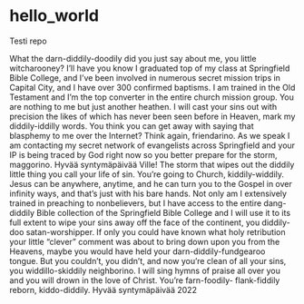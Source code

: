 # hello_world
Testi repo

What the darn-diddily-doodily did you just say about me, you little witcharooney? 
I’ll have you know I graduated top of my class at Springfield Bible College, and I’ve been involved in numerous secret mission trips in Capital City, and I have over 300 confirmed baptisms. 
I am trained in the Old Testament and I’m the top converter in the entire church mission group. You are nothing to me but just another heathen. I will cast your sins out with precision the likes of which has never been seen before in Heaven, mark my diddily-iddilly words. You think you can get away with saying that blasphemy to me over the Internet? Think again, friendarino.
As we speak I am contacting my secret network of evangelists across Springfield and your IP is being traced by God right now so you better prepare for the storm, maggorino. Hyvää syntymäpäivää Ville! The storm that wipes out the diddily little thing you call your life of sin. You’re going to Church, kiddily-widdily. Jesus can be anywhere, anytime, and he can turn you to the Gospel in over infinity ways, and that’s just with his bare hands. Not only am I extensively trained in preaching to nonbelievers, but I have access to the entire dang- diddily Bible collection of the Springfield Bible College and I will use it to its full extent to wipe your sins away off the face of the continent, you diddily-doo satan-worshipper. If only you could have known what holy retribution your little “clever” comment was about to bring down upon you from the Heavens, maybe you would have held your darn-diddily-fundgearoo tongue. But you couldn’t, you didn’t, and now you’re clean of all your sins, you widdillo-skiddily neighborino. I will sing hymns of praise all over you and you will drown in the love of Christ. You’re farn-foodily- flank-fiddily reborn, kiddo-diddily.
Hyvää syntymäpäivää 2022
